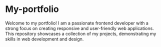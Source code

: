 # My-portfolio
Welcome to my portfolio! I am a passionate frontend developer with a strong focus on creating responsive and user-friendly web applications. This repository showcases a collection of my projects, demonstrating my skills in web development and design.

